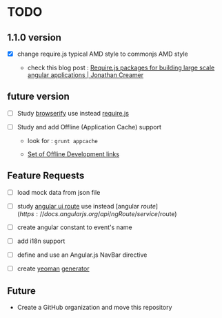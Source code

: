 # TODO

## 1.1.0 version

- [x] change require.js typical AMD style to commonjs AMD style 

  - check this blog post : [Require.js packages for building large scale angular applications | Jonathan Creamer](http://jonathancreamer.com/require-js-packages-for-building-large-scale-angular-applications/)


## future version

- [ ] Study [browserify](http://browserify.org/) use instead [require.js](http://requirejs.org/)

- [ ] Study and add Offline (Application Cache) support

  * look for : `grunt appcache`

  * [Set of Offline Development links](https://github.com/soudev/knowledge.mine/blob/master/stuff/frontend.html5.md#offline)


## Feature Requests

- [ ] load mock data from json file

- [ ] study [angular ui route](https://github.com/angular-ui/ui-router) use instead [angular $route](https://docs.angularjs.org/api/ngRoute/service/$route)

- [ ] create angular constant to event's name

- [ ] add i18n support

- [ ] define and use an Angular.js NavBar directive

- [ ] create [yeoman](http://yeoman.io/) [generator](http://yeoman.io/authoring/)


## Future

* Create a GitHub organization and move this repository
